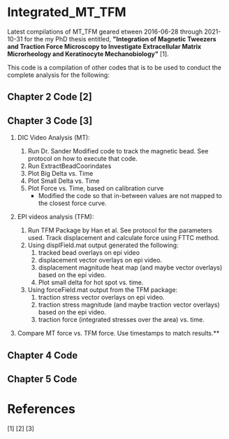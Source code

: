 # Integrated_MT_TFM
Latest compilations of MT_TFM geared etween 2016-06-28 through 2021-10-31 for the my PhD thesis entitled, **"Integration of Magnetic Tweezers and Traction Force Microscopy to Investigate Extracellular Matrix Microrheology and Keratinocyte Mechanobiology"** [1].

This code is a compilation of other codes that is to be used to conduct the complete analysis for the following:

## Chapter 2 Code [2]



## Chapter 3 Code [3]
1. DIC Video Analysis (MT):
	1. Run Dr. Sander Modified code to track the magnetic bead. See protocol on how to execute that code.
	2. Run ExtractBeadCoorindates
	3. Plot Big Delta vs. Time
	4. Plot Small Delta vs. Time
	5. Plot Force vs. Time, based on calibration curve
		* Modified the code so that in-between values are not mapped to the closest force curve.

2. EPI videos analysis (TFM): 
	1. Run TFM Package by Han et al. See protocol for the parameters used. Track displacement and calculate force using FTTC method.
	2. Using displField.mat output generated the following:
		1. tracked bead overlays on epi video
		2. displacement vector overlays on epi video.
		3. displacement magnitude heat map (and maybe vector overlays) based on the epi video.
		4. Plot small delta for hot spot vs. time.
	3. Using forceField.mat output from the TFM package: 
		1. traction stress vector overlays on epi video.
		2. traction stress magnitude (and maybe traction vector overlays) based on the epi video.
		3. traction force (integrated stresses over the area) vs. time.

3. Compare MT force vs. TFM force. Use timestamps to match results.**

## Chapter 4 Code




## Chapter 5 Code



# References
[1]
[2]
[3]

